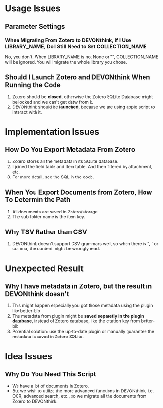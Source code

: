# __Usage Issues__

## Parameter Settings

### When Migrating From Zotero to DEVONthink, If I Use LIBRARY_NAME, Do I Still Need to Set COLLECTION_NAME

No, you don't. When LIBRARY_NAME is not None or "", COLLECTION_NAME will be ignored. You will migrate the whole library you chose.

## Should I Launch Zotero and DEVONthink When Running the Code

1. Zotero should be **closed**, otherwise the Zotero SQLite Database might be locked and we can't get datw from it.
2. DEVONthink should be **launched**, because we are using apple script to interact with it.

# __Implementation Issues__

## How Do You Export Metadata From Zotero

1. Zotero stores all the metadata in its SQLite database.
2. I joined the field table and Item table. And then filtered by attachment, etc.
3. For more detail, see the SQL in the code.

## When You Export Documents from Zotero, How To Determin the Path

1. All documents are saved in Zotero/storage.
2. The sub folder name is the item key.

## Why TSV Rather than CSV

1. DEVONthink doesn't support CSV grammars well, so when there is ", ' or comma, the content might be wrongly read.

# Unexpected Result

## Why I have metadata in Zotero, but the result in DEVONthink doesn't

1. This might happen especially you got those metadata using the plugin like better-bib
2. The metadata from plugin might be **saved separetly in the plugin database**, instead of Zotero database, like the citation key from better-bib
3. Potential solution: use the up-to-date plugin or manually guarantee the metadata is saved in Zotero SQLite.

# __Idea Issues__

## Why Do You Need This Script

- We have a lot of documents in Zotero.
- But we wish to utilize the more advanced functions in DEVONthink, i.e. OCR, advanced search, etc., so we migrate all the documents from Zotero to DEVONthink.

